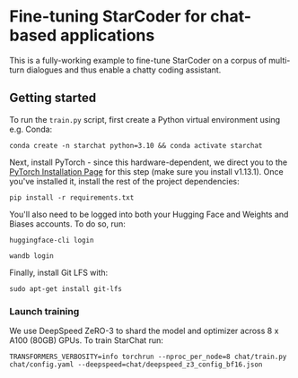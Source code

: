 # Fine-tuning StarCoder for chat-based applications

This is a fully-working example to fine-tune StarCoder on a corpus of multi-turn dialogues and thus enable a chatty coding assistant. 

## Getting started

To run the `train.py` script, first create a Python virtual environment using e.g. Conda:

```shell
conda create -n starchat python=3.10 && conda activate starchat
```

Next, install PyTorch - since this hardware-dependent, we
direct you to the [PyTorch Installation Page](https://pytorch.org/get-started/locally/) for this step (make sure you install v1.13.1). Once you've installed it, install the rest of the project dependencies:

```shell
pip install -r requirements.txt
```

You'll also need to be logged into both your Hugging Face and Weights and Biases accounts. To do so, run:

```shell
huggingface-cli login

wandb login
```

Finally, install Git LFS with:

```shell
sudo apt-get install git-lfs
```

### Launch training

We use DeepSpeed ZeRO-3 to shard the model and optimizer across 8 x A100 (80GB) GPUs. To train StarChat run:

```
TRANSFORMERS_VERBOSITY=info torchrun --nproc_per_node=8 chat/train.py chat/config.yaml --deepspeed=chat/deepspeed_z3_config_bf16.json
```